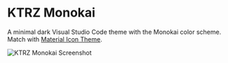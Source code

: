 # KTRZ Monokai 

A minimal dark Visual Studio Code theme with the Monokai color scheme. Match with [Material Icon Theme](https://marketplace.visualstudio.com/items?itemName=PKief.material-icon-theme).

<!-- ![KTRZ Monokai Screenshot](https://user-images.githubusercontent.com/5457539/105826825-860bfb80-6004-11eb-8137-cc4eeb73352f.png) -->
![KTRZ Monokai Screenshot](https://user-images.githubusercontent.com/5457539/105838713-ce7ee580-6013-11eb-8acc-4739218fd16c.png)
